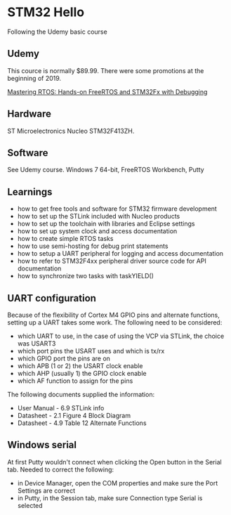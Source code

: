 # STM32 Hello
Following the Udemy basic course

## Udemy
This cource is normally $89.99. There were some promotions at the beginning of 2019.

[Mastering RTOS: Hands-on FreeRTOS and STM32Fx with Debugging](https://www.udemy.com/mastering-rtos-hands-on-with-freertos-arduino-and-stm32fx)

## Hardware
ST Microelectronics Nucleo STM32F413ZH.

## Software
See Udemy course.
Windows 7 64-bit, FreeRTOS Workbench, Putty

## Learnings

- how to get free tools and software for STM32 firmware development
- how to set up the STLink included with Nucleo products
- how to set up the toolchain with libraries and Eclipse settings
- how to set up system clock and access documentation
- how to create simple RTOS tasks
- how to use semi-hosting for debug print statements
- how to setup a UART peripheral for logging and access documentation
- how to refer to STM32F4xx peripheral driver source code for API documentation
- how to synchronize two tasks with taskYIELD()

## UART configuration
Because of the flexibility of Cortex M4 GPIO pins and alternate functions, setting up a UART takes some work.
The following need to be considered:

- which UART to use, in the case of using the VCP via STLink, the choice was USART3
- which port pins the USART uses and which is tx/rx
- which GPIO port the pins are on
- which APB (1 or 2) the USART clock enable
- which AHP (usually 1) the GPIO clock enable
- which AF function to assign for the pins

The following documents supplied the information:
- User Manual - 6.9 STLink info
- Datasheet - 2.1 Figure 4 Block Diagram
- Datasheet - 4.9 Table 12 Alternate Functions

## Windows serial
At first Putty wouldn't connect when clicking the Open button in the Serial tab.
Needed to correct the following:

- in Device Manager, open the COM properties and make sure the Port Settings are correct
- in Putty, in the Session tab, make sure Connection type Serial is selected
